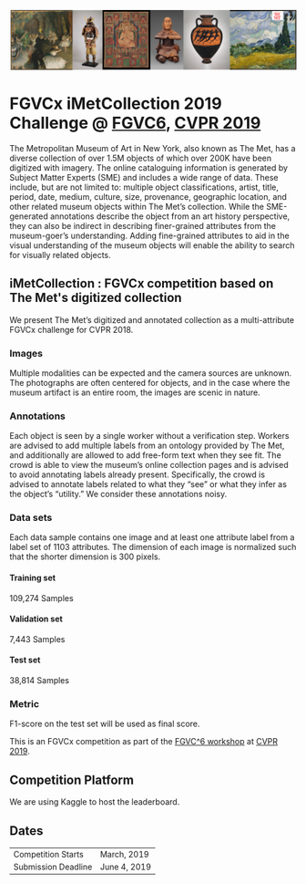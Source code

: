 ![Banner](assets/banner.png?raw=true)

# FGVCx iMetCollection 2019 Challenge @ [FGVC6](https://sites.google.com/view/fgvc6/home), [CVPR 2019](http://cvpr2019.thecvf.com/)
The Metropolitan Museum of Art in New York, also known as The Met, has a diverse collection of over 1.5M objects of which over 200K have been digitized with imagery. The online cataloguing information is generated by Subject Matter Experts (SME) and includes a wide range of data. These include, but are not limited to: multiple object classifications, artist, title, period, date, medium, culture, size, provenance, geographic location, and other related museum objects within The Met’s collection. While the SME-generated annotations describe the object from an art history perspective, they can also be indirect in describing finer-grained attributes from the museum-goer’s understanding. Adding fine-grained attributes to aid in the visual understanding of the museum objects will enable the ability to search for visually related objects.   

## iMetCollection : FGVCx competition based on The Met's digitized collection
We present The Met’s digitized and annotated collection as a multi-attribute FGVCx challenge for CVPR 2018.  
### Images
Multiple modalities can be expected and the camera sources are unknown. The photographs are often centered for objects, and in the case where the museum artifact is an entire room, the images are scenic in nature.
### Annotations
Each object is seen by a single worker without a verification step.  Workers are advised to add multiple labels from an ontology provided by The Met, and additionally are allowed to add free-form text when they see fit.  The crowd is able to view the museum’s online collection pages and is advised to avoid annotating labels already present. Specifically, the crowd is advised to annotate labels related to what they “see” or what they infer as the object’s “utility.” We consider these annotations noisy.

### Data sets
Each data sample contains one image and at least one attribute label from a label set of 1103 attributes. The dimension of each image is normalized such that the shorter dimension is 300 pixels.
#### Training set
109,274 Samples
#### Validation set
7,443 Samples
#### Test set
38,814 Samples

### Metric
F1-score on the test set will be used as final score.

This is an FGVCx competition as part of the [FGVC^6 workshop](https://sites.google.com/view/fgvc6/home) at [CVPR 2019](http://cvpr2019.thecvf.com/). 



## Competition Platform
We are using Kaggle to host the leaderboard.

## Dates
|||
|------|---------------|
Competition Starts |March, 2019|
Submission Deadline|June 4, 2019|

